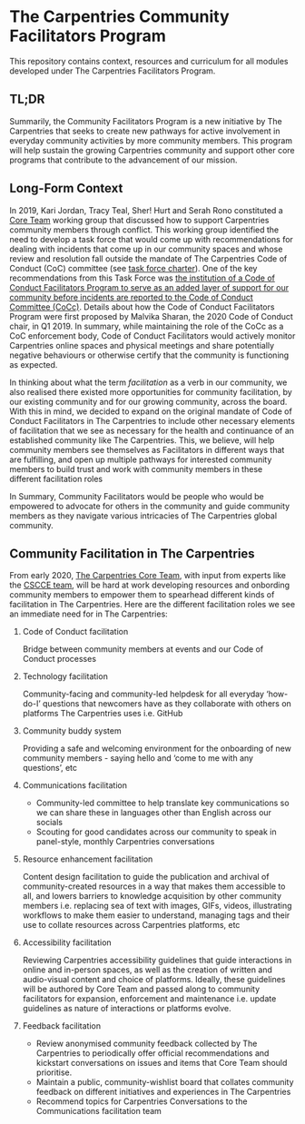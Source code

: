 # The Carpentries Community Facilitators Program

This repository contains context, resources and curriculum for all modules developed under The Carpentries Facilitators Program.

## TL;DR

Summarily, the Community Facilitators Program is a new initiative by The Carpentries that seeks to create new pathways for active involvement in everyday community activities by more community members. This program will help sustain the growing Carpentries community and support other core programs that contribute to the advancement of our mission.


## Long-Form Context

In 2019, Kari Jordan, Tracy Teal, Sher! Hurt and Serah Rono constituted a [Core Team](https://carpentries.org/team/) working group that discussed how to support Carpentries community members through conflict. This working group identified the need to develop a task force that would come up with recommendations for dealing with incidents that come up in our community spaces and whose review and resolution fall outside the mandate of The Carpentries Code of Conduct (CoC) committee (see [task force charter](https://github.com/carpentries/task-forces/blob/master/2019/incidents-outside-cocc/2019-07-incidents-outside-cocc-charter.md)). One of the key recommendations from this Task Force was [the institution of a Code of Conduct Facilitators Program to serve as an added layer of support for our community before incidents are reported to the Code of Conduct Committee (CoCc)](https://github.com/carpentries/task-forces/blob/master/2019/incidents-outside-cocc/2019-09-19-cocc-taskforce-summary-recommendations.md#recommendation-2-volunteer-code-of-conduct-facilitators). Details about how the Code of Conduct Facilitators Program were first proposed by Malvika Sharan, the 2020 Code of Conduct chair, in Q1 2019. In summary, while maintaining the role of the CoCc as a CoC enforcement body, Code of Conduct Facilitators would actively monitor Carpentries online spaces and physical meetings and share potentially negative behaviours or otherwise certify that the community is functioning as expected. 

In thinking about what the term _facilitation_ as a verb in our community, we also realised there existed more opportunities for community facilitation, by our existing community and for our growing community, across the board. With this in mind, we decided to expand on the original mandate of Code of Conduct Facilitators in The Carpentries to include other necessary elements of facilitation that we see as necessary for the health and continuance of an established community like The Carpentries. This, we believe, will help community members see themselves as Facilitators in different ways that are fulfilling, and open up multiple pathways for interested community members to build trust and work with community members in these different facilitation roles

In Summary, Community Facilitators would be people who would be empowered to advocate for others in the community and guide community members as they navigate various intricacies of The Carpentries global community.


## Community Facilitation in The Carpentries

From early 2020, [The Carpentries Core Team](https://carpentries.org/team/), with input from experts like the [CSCCE team](https://cscce.org),  will be hard at work developing resources and onbording community members to empower them to spearhead different kinds of facilitation in The Carpentries. Here are the different facilitation roles we see an immediate need for in The Carpentries:

1. Code of Conduct facilitation

    Bridge between community members at events and our Code of Conduct processes
 
1. Technology facilitation 

    Community-facing and community-led helpdesk for all everyday ‘how-do-I’ questions that newcomers have as they collaborate with others on platforms The Carpentries uses i.e. GitHub

1. Community buddy system 

    Providing a safe and welcoming environment for the onboarding of new community members - saying hello and ‘come to me with any questions’, etc

1. Communications facilitation

    - Community-led committee to help translate key communications so we can share these in languages other than English across our socials
    - Scouting for good candidates across our community to speak in panel-style, monthly Carpentries conversations 

1. Resource enhancement facilitation

    Content design facilitation to guide the publication and archival of community-created resources in a way that makes them accessible to all, and lowers barriers to knowledge acquisition by other community members i.e. replacing sea of text with images, GIFs, videos, illustrating workflows to make them easier to understand, managing tags and their use to collate resources across Carpentries platforms, etc

1. Accessibility facilitation

   Reviewing Carpentries accessibility guidelines that guide interactions in online and in-person spaces, as well as the creation of written and audio-visual content and choice of platforms. Ideally, these guidelines will be authored by Core Team and passed along to community facilitators for expansion, enforcement and maintenance i.e. update guidelines as nature of interactions or platforms evolve.

1. Feedback facilitation

    - Review anonymised community feedback collected by The Carpentries to periodically offer official recommendations and kickstart conversations on issues and items that Core Team should prioritise. 
    - Maintain a public, community-wishlist board that collates community feedback on different initiatives and experiences in The Carpentries
    - Recommend topics for Carpentries Conversations to the Communications facilitation team
